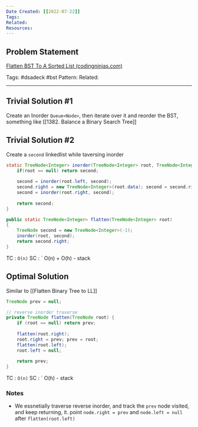 ```yaml
---
Date Created: [[2022-07-22]]
Tags: 
Related: 
Resources: 
---
```


## Problem Statement
[Flatten BST To A Sorted List (codingninjas.com)](https://www.codingninjas.com/codestudio/problems/flatten-bst-to-a-sorted-list_1169459?)

Tags:  #dsadeck  #bst 
Pattern: 
Related: 

---

## Trivial Solution #1
Create an Inorder `Queue<Node>`, then iterate over it and reorder the BST, something like [[1382. Balance a Binary Search Tree]]


## Trivial Solution #2 
Create a `second` linkedlist while taversing inorder
``` java
static TreeNode<Integer> inorder(TreeNode<Integer> root, TreeNode<Integer> second) {
	if(root == null) return second;
	
	second = inorder(root.left, second);
	second.right = new TreeNode<Integer>(root.data); second = second.right;
	second = inorder(root.right, second);
	
	return second;
}

public static TreeNode<Integer> flatten(TreeNode<Integer> root)
{
	TreeNode second = new TreeNode<Integer>(-1);
	inorder(root, second);
	return second.right;
}
```
TC : ` O(n) `
SC : ` O(n) + O(h) - stack 

## Optimal Solution
Similar to  [[Flatten Binary Tree to LL]]
``` java
TreeNode prev = null;

// reverse inorder traverse
private TreeNode flatten(TreeNode root) {
	if (root == null) return prev;
	
	flatten(root.right);
	root.right = prev; prev = root;
	flatten(root.left);
	root.left = null;
	
	return prev;
}
```

TC : ` O(n) `
SC : ` O(h) - stack 

### Notes
- We essnetially traverse reverse inorder, and track the `prev` node visited, and keep returning, it. point `node.right = prev` and `node.left = null` after `flatten(root.left)`


